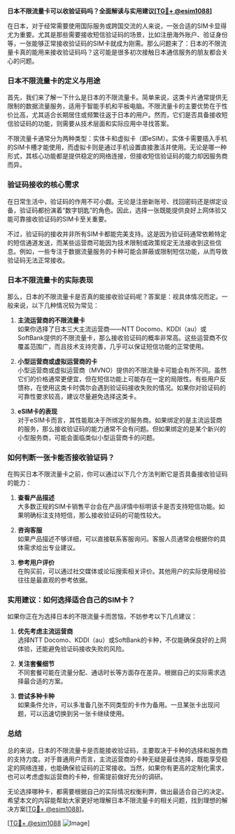 **日本不限流量卡可以收验证码吗？全面解读与实用建议[[TG💪+ @esim1088](https://t.me/s/esim1088)]**

在日本，对于经常需要使用国际服务或跨国交流的人来说，一张合适的SIM卡显得尤为重要。尤其是那些需要接收短信验证码的场景，比如注册海外账户、验证身份等，一张能够正常接收验证码的SIM卡就成为刚需。那么问题来了：日本的不限流量卡真的能用来接收验证码吗？这可能是很多初次接触日本通信服务的朋友都会关心的问题。

### 日本不限流量卡的定义与用途

首先，我们来了解一下什么是日本的不限流量卡。简单来说，这类卡片通常提供无限制的数据流量服务，适用于智能手机和平板电脑。不限流量卡的主要优势在于性价比高，尤其适合长期居住或频繁往返于日本的用户。然而，它们是否具备接收短信验证码的功能，则需要从技术层面和实际应用中寻找答案。

不限流量卡通常分为两种类型：实体卡和虚拟卡（即eSIM）。实体卡需要插入手机的SIM卡槽才能使用，而虚拟卡则是通过手机设置直接激活并使用。无论是哪一种形式，其核心功能都是提供稳定的网络连接，但接收短信验证码的能力却因服务商而异。

### 验证码接收的核心需求

在日常生活中，验证码的作用不可小觑。无论是注册新账号、找回密码还是绑定设备，验证码都扮演着“数字钥匙”的角色。因此，选择一张既能提供良好上网体验又能可靠接收验证码的SIM卡至关重要。

不过，验证码的接收并非所有SIM卡都能完美支持。这是因为验证码通常依赖特定的短信通道发送，而某些运营商可能因为技术限制或政策规定无法接收到这些信息。例如，一些专注于数据流量服务的卡种可能会屏蔽或限制短信功能，从而导致验证码无法正常接收。

### 日本不限流量卡的实际表现

那么，日本的不限流量卡是否真的能接收验证码呢？答案是：视具体情况而定。一般来说，以下几种情况较为常见：

1. **主流运营商的不限流量卡**  
   如果你选择了日本三大主流运营商——NTT Docomo、KDDI（au）或SoftBank提供的不限流量卡，那么接收验证码的概率非常高。这些运营商不仅覆盖范围广，而且技术支持完善，几乎可以保证短信功能的正常使用。

2. **小型运营商或虚拟运营商的卡**  
   小型运营商或虚拟运营商（MVNO）提供的不限流量卡可能会有所不同。虽然它们的价格通常更便宜，但在短信功能上可能存在一定的局限性。有些用户反馈称，在使用这类卡时偶尔会遇到验证码接收失败的情况。如果你对验证码的可靠性要求较高，建议尽量避免选择这类卡。

3. **eSIM卡的表现**  
   对于eSIM卡而言，其性能取决于所绑定的服务商。如果绑定的是主流运营商的服务，那么接收验证码的能力通常不会有问题。但如果绑定的是某个新兴的小型服务商，可能会面临类似小型运营商卡的问题。

### 如何判断一张卡能否接收验证码？

在购买日本不限流量卡之前，你可以通过以下几个方法判断它是否具备接收验证码的能力：

1. **查看产品描述**  
   大多数正规的SIM卡销售平台会在产品详情中标明该卡是否支持短信功能。如果明确标注支持短信，那么接收验证码的可能性较大。

2. **咨询客服**  
   如果产品描述不够详细，可以直接联系客服询问。客服人员通常会根据你的具体需求给出专业建议。

3. **参考用户评价**  
   在购买前，可以通过社交媒体或论坛搜索相关评价。其他用户的实际使用经验往往是最直观的参考依据。

### 实用建议：如何选择适合自己的SIM卡？

如果你正在为选择日本的不限流量卡而苦恼，不妨参考以下几点建议：

1. **优先考虑主流运营商**  
   选择NTT Docomo、KDDI（au）或SoftBank的卡种，不仅能确保良好的上网体验，还能避免验证码接收失败的风险。

2. **关注套餐细节**  
   不同套餐可能在流量分配、通话时长等方面存在差异。根据自己的实际需求选择最合适的方案。

3. **尝试多种卡种**  
   如果条件允许，可以多准备几张不同类型的卡作为备用。一旦某张卡出现问题，可以迅速切换到另一张卡继续使用。

### 总结

总的来说，日本的不限流量卡是否能接收验证码，主要取决于卡种的选择和服务商的支持力度。对于普通用户而言，主流运营商的卡种无疑是最佳选择，既能享受稳定的网络连接，也能确保验证码的正常接收。当然，如果你有更高的定制化需求，也可以考虑虚拟运营商的卡种，但需提前做好充分的调研。

无论选择哪种卡，都需要根据自己的实际情况权衡利弊，做出最适合自己的决定。希望本文的内容能帮助大家更好地理解日本不限流量卡的相关问题，找到理想的解决方案[[TG💪+ @esim1088](https://t.me/s/esim1088)]。

[[TG💪+ @esim1088](https://t.me/s/esim1088) ![Image](https://i.postimg.cc/4NQfJmqS/Snipaste-2025-05-13-00-14-12.png)]